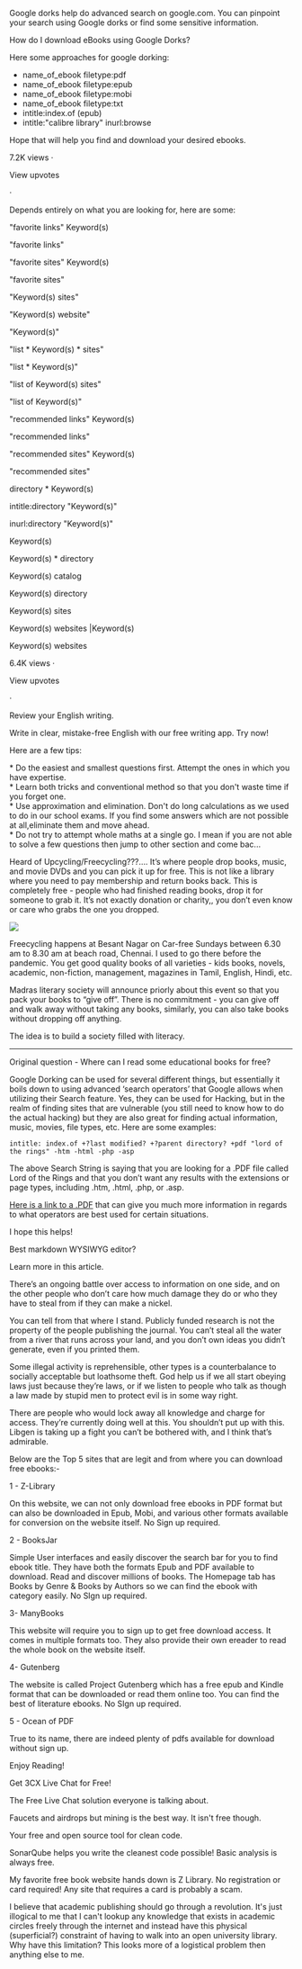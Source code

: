 Google dorks help do advanced search on google.com. You can pinpoint your search using Google dorks or find some sensitive information.

How do I download eBooks using Google Dorks?

Here some approaches for google dorking:

-   name\_of\_ebook filetype:pdf
-   name\_of\_ebook filetype:epub
-   name\_of\_ebook filetype:mobi
-   name\_of\_ebook filetype:txt
-   intitle:index.of (epub)
-   intitle:"calibre library" inurl:browse

Hope that will help you find and download your desired ebooks.

7.2K views ·

View upvotes

·

Depends entirely on what you are looking for, here are some:

"favorite links" Keyword(s)

"favorite links"

"favorite sites" Keyword(s)

"favorite sites"

"Keyword(s) sites"

"Keyword(s) website"

"Keyword(s)"

"list \* Keyword(s) \* sites"

"list \* Keyword(s)"

"list of Keyword(s) sites"

"list of Keyword(s)"

"recommended links" Keyword(s)

"recommended links"

"recommended sites" Keyword(s)

"recommended sites"

directory \* Keyword(s)

intitle:directory "Keyword(s)"

inurl:directory "Keyword(s)"

Keyword(s)

Keyword(s) \* directory

Keyword(s) catalog

Keyword(s) directory

Keyword(s) sites

Keyword(s) websites |Keyword(s)

Keyword(s) websites

6.4K views ·

View upvotes

·

Review your English writing.

Write in clear, mistake-free English with our free writing app. Try now!

Here are a few tips:

\* Do the easiest and smallest questions first. Attempt the ones in which you have expertise.  
\* Learn both tricks and conventional method so that you don't waste time if you forget one.  
\* Use approximation and elimination. Don't do long calculations as we used to do in our school exams. If you find some answers which are not possible at all,eliminate them and move ahead.  
\* Do not try to attempt whole maths at a single go. I mean if you are not able to solve a few questions then jump to other section and come bac...

Heard of Upcycling/Freecycling???…. It’s where people drop books, music, and movie DVDs and you can pick it up for free. This is not like a library where you need to pay membership and return books back. This is completely free - people who had finished reading books, drop it for someone to grab it. It’s not exactly donation or charity,, you don’t even know or care who grabs the one you dropped.

![](https://qph.cf2.quoracdn.net/main-qimg-ff64c8d9e592ed7d039143bfc60c2fe0-lq)

Freecycling happens at Besant Nagar on Car-free Sundays between 6.30 am to 8.30 am at beach road, Chennai. I used to go there before the pandemic. You get good quality books of all varieties - kids books, novels, academic, non-fiction, management, magazines in Tamil, English, Hindi, etc.

Madras literary society will announce priorly about this event so that you pack your books to “give off”. There is no commitment - you can give off and walk away without taking any books, similarly, you can also take books without dropping off anything.

The idea is to build a society filled with literacy.

___

Original question - Where can I read some educational books for free?

Google Dorking can be used for several different things, but essentially it boils down to using advanced ‘search operators’ that Google allows when utilizing their Search feature. Yes, they can be used for Hacking, but in the realm of finding sites that are vulnerable (you still need to know how to do the actual hacking) but they are also great for finding actual information, music, movies, file types, etc. Here are some examples:

```
intitle: index.of +?last modified? +?parent directory? +pdf "lord of the rings" -htm -html -php -asp 
```

  
The above Search String is saying that you are looking for a .PDF file called Lord of the Rings and that you don’t want any results with the extensions or page types, including .htm, .html, .php, or .asp.

[Here is a link to a .PDF](https://www.blackhat.com/presentations/bh-europe-05/BH_EU_05-Long.pdf "www.blackhat.com") that can give you much more information in regards to what operators are best used for certain situations.

I hope this helps!

Best markdown WYSIWYG editor?

Learn more in this article.

There’s an ongoing battle over access to information on one side, and on the other people who don’t care how much damage they do or who they have to steal from if they can make a nickel.

You can tell from that where I stand. Publicly funded research is not the property of the people publishing the journal. You can’t steal all the water from a river that runs across your land, and you don’t own ideas you didn’t generate, even if you printed them.

Some illegal activity is reprehensible, other types is a counterbalance to socially acceptable but loathsome theft. God help us if we all start obeying laws just because they’re laws, or if we listen to people who talk as though a law made by stupid men to protect evil is in some way right.

There are people who would lock away all knowledge and charge for access. They’re currently doing well at this. You shouldn’t put up with this. Libgen is taking up a fight you can’t be bothered with, and I think that’s admirable.

Below are the Top 5 sites that are legit and from where you can download free ebooks:-

1 - Z-Library

On this website, we can not only download free ebooks in PDF format but can also be downloaded in Epub, Mobi, and various other formats available for conversion on the website itself. No Sign up required.

2 - BooksJar

Simple User interfaces and easily discover the search bar for you to find ebook title. They have both the formats Epub and PDF available to download. Read and discover millions of books. The Homepage tab has Books by Genre & Books by Authors so we can find the ebook with category easily. No SIgn up required.

3- ManyBooks

This website will require you to sign up to get free download access. It comes in multiple formats too. They also provide their own ereader to read the whole book on the website itself.

4- Gutenberg

The website is called Project Gutenberg which has a free epub and Kindle format that can be downloaded or read them online too. You can find the best of literature ebooks. No SIgn up required.

5 - Ocean of PDF

True to its name, there are indeed plenty of pdfs available for download without sign up.

Enjoy Reading!

Get 3CX Live Chat for Free!

The Free Live Chat solution everyone is talking about.

Faucets and airdrops but mining is the best way. It isn't free though.

Your free and open source tool for clean code.

SonarQube helps you write the cleanest code possible! Basic analysis is always free.

My favorite free book website hands down is Z Library. No registration or card required! Any site that requires a card is probably a scam.

I believe that academic publishing should go through a revolution. It's just illogical to me that I can't lookup any knowledge that exists in academic circles freely through the internet and instead have this physical (superficial?) constraint of having to walk into an open university library. Why have this limitation? This looks more of a logistical problem then anything else to me.